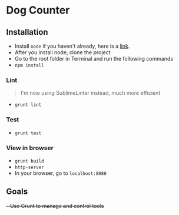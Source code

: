 # Dog Counter

## Installation
- Install `node` if you haven't already, here is a <a href="http://nodejs.org/download/">link</a>.
- After you install node, clone the project
- Go to the root folder in Terminal and run the following commands
- `npm install`

### Lint 
> I'm now using SublimeLinter instead, much more efficient
- `grunt lint`

### Test
- `grunt test`

### View in browser
- `grunt build`
- `http-server`
- In your browser, go to `localhost:8080`

## Goals
<s> - Use Grunt to manage and control tools</s>